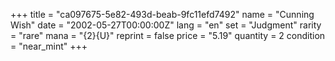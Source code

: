 +++
title = "ca097675-5e82-493d-beab-9fc11efd7492"
name = "Cunning Wish"
date = "2002-05-27T00:00:00Z"
lang = "en"
set = "Judgment"
rarity = "rare"
mana = "{2}{U}"
reprint = false
price = "5.19"
quantity = 2
condition = "near_mint"
+++
